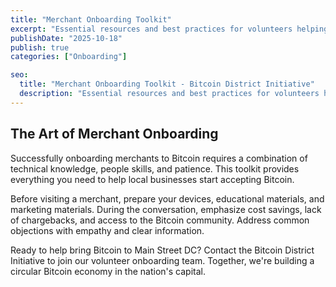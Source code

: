 ```yaml
---
title: "Merchant Onboarding Toolkit"
excerpt: "Essential resources and best practices for volunteers helping merchants adopt Bitcoin."
publishDate: "2025-10-18"
publish: true
categories: ["Onboarding"]

seo:
  title: "Merchant Onboarding Toolkit - Bitcoin District Initiative"
  description: "Essential resources and best practices for volunteers helping merchants adopt Bitcoin in Washington, DC."
---
```


## The Art of Merchant Onboarding

Successfully onboarding merchants to Bitcoin requires a combination of technical knowledge, people skills, and patience. This toolkit provides everything you need to help local businesses start accepting Bitcoin.

Before visiting a merchant, prepare your devices, educational materials, and marketing materials. During the conversation, emphasize cost savings, lack of chargebacks, and access to the Bitcoin community. Address common objections with empathy and clear information.

Ready to help bring Bitcoin to Main Street DC? Contact the Bitcoin District Initiative to join our volunteer onboarding team. Together, we're building a circular Bitcoin economy in the nation's capital.

